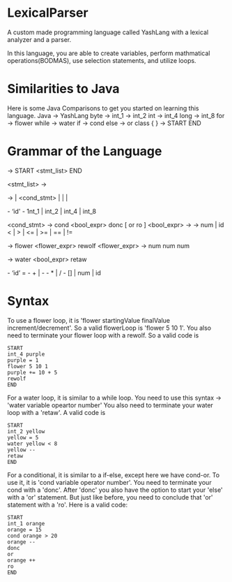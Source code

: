 # LexicalParser
A custom made programming language called YashLang with a lexical analyzer and a parser.

In this language, you are able to create variables, perform mathmatical operations(BODMAS), use selection statements, and utilize loops.


# Similarities to Java

Here is some Java Comparisons to get you started on learning this language.
Java -> YashLang
byte -> int_1
     -> int_2
int  -> int_4
long -> int_8
for  -> flower
while -> water
if -> cond
else -> or
class { } -> START END

# Grammar of the Language

<Program> -> START <stmt_list> END

<stmt_list> -> <stmt>

<stmt> -> <declaration> | <cond_stmt> | <flower> | <water> | <initialization> 

<declaration> - <type> ‘id'
<type>  - 1nt_1 | int_2 | int_4 | int_8 

<cond_stmt> -> cond <bool_expr> <stmt> donc [ or <stmt> ro ]
<bool_expr> -> <value> <operator> <value>
<value> -> num | id
<operator> < | > | <= | >= | == | !=

<flower> -> flower <flower_expr> <stmt> rewolf
<flower_expr> -> num num num

<water> -> water <bool_expr> <stmt> retaw

<initialization> - ‘id’ = <expr>
<expr> - <term> + <term> |  <term> - <term>
<term> - <factor> * <factor> | <factor> / <factor>
<factor> - [<expr>] | num | id



# Syntax

To use a flower loop, it is 'flower startingValue finalValue increment/decrement'. So a valid flowerLoop is 'flower 5 10 1'.
You also need to terminate your flower loop with a rewolf.
So a valid code is 

```
START
int_4 purple
purple = 1
flower 5 10 1
purple += 10 + 5
rewolf
END
```

For a water loop, it is similar to a while loop. You need to use this syntax -> 'water variable opeartor number'
You also need to terminate your water loop with a 'retaw'.
A valid code is

```
START
int_2 yellow
yellow = 5
water yellow < 8
yellow --
retaw
END
```


For a conditional, it is similar to a if-else, except here we have cond-or. To use it, it is 'cond variable operator number'.
You need to terminate your cond with a 'donc'. After 'donc' you also have the option to start your 'else' with a 'or' statement. But just like before, 
you need to conclude that 'or' statement with a 'ro'.
Here is a valid code:

```
START
int_1 orange
orange = 15
cond orange > 20
orange --
donc
or
orange ++
ro
END
```
